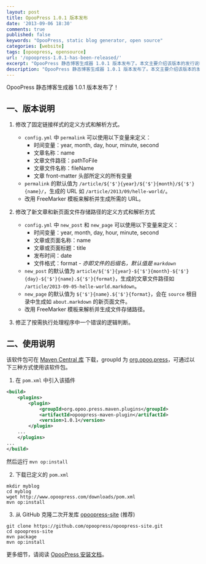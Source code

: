 ```yaml
---
layout: post
title: OpooPress 1.0.1 版本发布
date: '2013-09-06 18:30'
comments: true
published: false
keywords: "OpooPress, static blog generator, open source"
categories: [website]
tags: [opoopress, opensource]
url: '/opoopress-1.0.1-has-been-released/'
excerpt: "OpooPress 静态博客生成器 1.0.1 版本发布了。本文主要介绍该版本的发行说明（包括功能增强说明及 BUG 修正说明）以及使用说明。"
description: "OpooPress 静态博客生成器 1.0.1 版本发布了。本文主要介绍该版本的发行说明（包括功能增强说明及 BUG 修正说明）以及使用说明。"
---
```


OpooPress 静态博客生成器 1.0.1 版本发布了！

## 一、版本说明

1. 修改了固定链接样式的定义方式和解析方式。
	- `config.yml` 中 `permalink` 可以使用以下变量来定义：
		- 时间变量：year, month, day, hour, minute, second 
		- 文章名称：name
		- 文章文件路径：pathToFile
		- 文章文件名称：fileName
		- 文章 front-matter 头部所定义的所有变量
	- `permalink` 的默认值为 `/article/${'$'}{year}/${'$'}{month}/${'$'}{name}/`，生成的 URL 如 `/article/2013/09/helle-world/`。
	- 改用 FreeMarker 模板来解析并生成所需的 URL。

2. 修改了新文章和新页面文件存储路径的定义方式和解析方式
	- `config.yml` 中 `new_post` 和 `new_page` 可以使用以下变量来定义：
		- 时间变量：year, month, day, hour, minute, second 
		- 文章或页面名称：name
		- 文章或页面标题：title
		- 发布时间：date
		- 文件格式：format - *亦即文件的后缀名，默认值是 `markdown`*
	- `new_post` 的默认值为 `article/${'$'}{year}-${'$'}{month}-${'$'}{day}-${'$'}{name}.${'$'}{format}`，生成的文章文件路径如 `/article/2013-09-05-helle-world.markdown`。
	- `new_page` 的默认值为 `${'$'}{name}.${'$'}{format}`，会在 `source` 根目录中生成如 `about.markdown` 的新页面文件。
	- 改用 FreeMarker 模板来解析并生成文件存储路径。

3. 修正了按需执行处理程序中一个错误的逻辑判断。


## 二、使用说明

该软件包可在 [Maven Central 库](http://search.maven.org/) 下载，groupId 为 [org.opoo.press](http://central.maven.org/maven2/org/opoo/press/)，可通过以下三种方式使用该软件包。

1. 在 `pom.xml` 中引入该插件
```xml
<build>
	<plugins>
		<plugin>
			<groupId>org.opoo.press.maven.plugins</groupId>
			<artifactId>opoopress-maven-plugin</artifactId>
			<version>1.0.1</version>
		</plugin>
	...
	</plugins>
...
</build>
```
然后运行 `mvn op:install`

2. 下载已定义的 `pom.xml`
```
mkdir myblog
cd myblog
wget http://www.opoopress.com/downloads/pom.xml
mvn op:install
```

3. 从 GitHub 克隆二次开发库 [opoopress-site](https://github.com/opoopress/opoopress-site) (推荐)
```
git clone https://github.com/opoopress/opoopress-site.git
cd opoopress-site
mvn package
mvn op:install
```

更多细节，请阅读 [OpooPress 安装文档](http://www.opoopress.com/zh/docs/installation/)。
